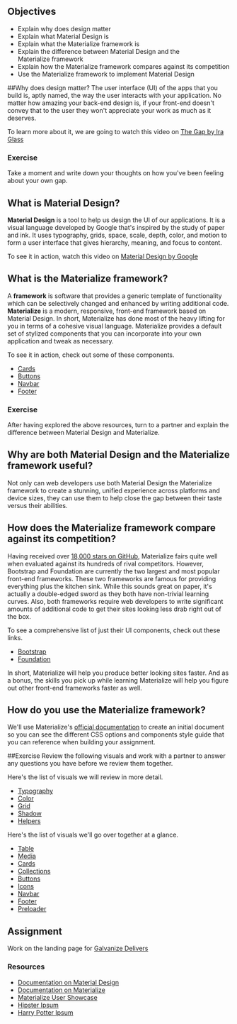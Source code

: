 ## Objectives
- Explain why does design matter
- Explain what Material Design is
- Explain what the Materialize framework is
- Explain the difference between Material Design and the Materialize framework
- Explain how the Materialize framework compares against its competition
- Use the Materialize framework to implement Material Design

##Why does design matter?
The user interface (UI) of the apps that you build is, aptly named, the way the user interacts with your application. No matter how amazing your back-end design is, if your front-end doesn't convey that to the user they won't appreciate your work as much as it deserves.

To learn more about it, we are going to watch this video on [The Gap by Ira Glass](https://www.youtube.com/watch?v=3ResTHKVxf4)

### Exercise
Take a moment and write down your thoughts on how you've been feeling about your own gap.

## What is Material Design?
**Material Design** is a tool to help us design the UI of our applications. It is a visual language developed by Google that's inspired by the study of paper and ink. It uses typography, grids, space, scale, depth, color, and motion to form a user interface that gives hierarchy, meaning, and focus to content.

To see it in action, watch this video on [Material Design by Google](https://www.youtube.com/watch?v=Q8TXgCzxEnw)

## What is the Materialize framework?
A **framework** is software that provides a generic template of functionality which can be selectively changed and enhanced by writing additional code. **Materialize** is a modern, responsive, front-end framework based on Material Design. In short, Materialize has done most of the heavy lifting for you in terms of a cohesive visual language. Materialize provides a default set of stylized components that you can incorporate into your own application and tweak as necessary.

To see it in action, check out some of these components.

- [Cards](http://materializecss.com/cards.html)
- [Buttons](http://materializecss.com/buttons.html)
- [Navbar](http://materializecss.com/navbar.html)
- [Footer](http://materializecss.com/footer.html)


### Exercise
After having explored the above resources, turn to a partner and explain the difference between Material Design and Materialize.

## Why are both Material Design and the Materialize framework useful?
Not only can web developers use both Material Design the Materialize framework to create a stunning, unified experience across platforms and device sizes, they can use them to help close the gap between their taste versus their abilities.

## How does the Materialize framework compare against its competition?
Having received over [18,000 stars on GitHub](https://github.com/Dogfalo/materialize), Materialize fairs quite well when evaluated against its hundreds of rival competitors. However, Bootstrap and Foundation are currently the two largest and most popular front-end frameworks. These two frameworks are famous for providing everything plus the kitchen sink. While this sounds great on paper, it's actually a double-edged sword as they both have non-trivial learning curves. Also, both frameworks require web developers to write significant amounts of additional code to get their sites looking less drab right out of the box.

To see a comprehensive list of just their UI components, check out these links.

- [Bootstrap](http://getbootstrap.com/components/)
- [Foundation](http://foundation.zurb.com/sites/docs/kitchen-sink.html)

In short, Materialize will help you produce better looking sites faster. And as a bonus, the skills you pick up while learning Materialize will help you figure out other front-end frameworks faster as well.

## How do you use the Materialize framework?
We'll use Materialize's [official documentation](http://materializecss.com/getting-started.html) to create an initial document so you can see the different CSS options and components style guide that you can reference when building your assignment.

##Exercise
Review the following visuals and work with a partner to answer any questions you have before we review them together.

Here's the list of visuals we will review in more detail.

- [Typography](http://materializecss.com/typography.html)
- [Color](http://materializecss.com/color.html)
- [Grid](http://materializecss.com/grid.html)
- [Shadow](http://materializecss.com/shadow.html)
- [Helpers](http://materializecss.com/helpers.html)

Here's the list of visuals we'll go over together at a glance.

- [Table](http://materializecss.com/table.html)
- [Media](http://materializecss.com/media-css.html)
- [Cards](http://materializecss.com/cards.html)
- [Collections](http://materializecss.com/collections.html)
- [Buttons](http://materializecss.com/buttons.html)
- [Icons](http://materializecss.com/icons.html)
- [Navbar](http://materializecss.com/navbar.html)
- [Footer](http://materializecss.com/footer.html)
- [Preloader](http://materializecss.com/preloader.html)

## Assignment
Work on the landing page for [Galvanize Delivers](https://github.com/gSchool/galvanize-delivers/)

### Resources
- [Documentation on Material Design](https://material.google.com/)
- [Documentation on Materialize](http://materializecss.com/)
- [Materialize User Showcase](http://materializecss.com/showcase.html)
- [Hipster Ipsum](http://hipsum.co/)
- [Harry Potter Ipsum](http://www.christinachern.com/hpipsum/)
